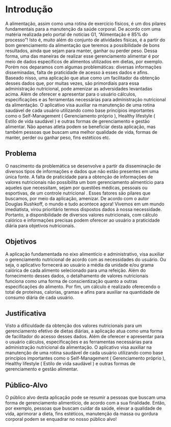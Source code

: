 # Introdução
A alimentação, assim como uma rotina de exercício físicos, é um dos pilares fundamentais para a manutenção da saúde corporal. De acordo com uma matéria realizada pelo portal de notícias G1, “Alimentação é 85% do processo”! Isto é, muito além do conjunto de atividades físicas, é a partir do bom gerenciamento da alimentação que teremos a possibilidade de bons resultados, ainda que sejam para manter, ganhar ou perder peso. Dessa forma, uma das maneiras de realizar esse gerenciamento alimentar é por meio de dados específicos de alimentos utilizados em dietas, por exemplo. Porém nos deparamos com algumas problemáticas: diversas informações disseminadas, falta de praticidade de acesso à esses dados e afins. Baseado nisso, uma aplicação que atue como um facilitador da obtenção desses dados que, por muitas vezes, são primordiais para essa administração nutricional, pode amenizar as adversidades levantadas acima. 
Além de oferecer e apresentar para o usuário cálculos, especificações e as ferramentas necessárias para administração nutricional da alimentação. O aplicativo visa auxiliar na manutenção de uma rotina saudável de cada usuário utilizando como base princípios importantes como o Self-Management ( Gerenciamento próprio ), Healthy lifestyle ( Estilo de vida saudável ) e outras formas de gerenciamento e gestão alimentar. Não apenas atleta podem se beneficiar desta aplicação, mas também pessoas que buscam uma melhor qualidade de vida, formas de manter, perder ou ganhar peso, fins estéticos etc. 


## Problema
O nascimento da problemática se desenvolve a partir da disseminação de diversos tipos de informações e dados que não estão presentes em uma única fonte. A falta de praticidade para a obtenção de informações de valores nutricionais não possibilita um bom gerenciamento alimentício para aqueles que necessitam, sejam por questões médicas, pessoais ou esportivas, de um controle nutricional . Esses fatores são pilares que buscamos, por meio da aplicação, amenizar. 
De acordo com o autor Douglas Rushkoff, o mundo e tudo acontece agora! Vivemos em um mundo imediatista, virou prioritário termos dispostos dados à nossa necessidade. Portanto, a disponibilidade de diversos valores nutricionais, com cálculo calórico e informações precisas podem oferecer ao usuário a praticidade diária para objetivos nutricionais.

## Objetivos
A aplicação fundamentada no eixo alimentício e administrativo, visa auxiliar o gerenciamento nutricional de acordo com as necessidades do usuário. Ou seja, o aplicativo fornecerá ao usuário a média da unidade e/ou grama calórica de cada alimento selecionado para uma refeição.
 Além do fornecimento desses dados, o detalhamento de valores nutricionais funciona como uma forma de conscientização quanto a outras especificações do alimento. Por fim, um cálculo é realizado oferecendo o total de proteínas, calorias, gramas e afins para auxiliar na quantidade de consumo diária de cada usuário. 

## Justificativa
Visto a dificuldade da obtenção dos valores nutricionais para um gerenciamento efetivo de dietas diárias, a aplicação atua como uma forma de facilitador do acesso desses dados. Além de oferecer e apresentar para o usuário cálculos, especificações e as ferramentas necessárias para administração nutricional da alimentação. O aplicativo visa auxiliar na manutenção de uma rotina saudável de cada usuário utilizando como base princípios importantes como o Self-Management ( Gerenciamento próprio ), Healthy lifestyle ( Estilo de vida saudável ) e outras formas de gerenciamento e gestão alimentar.

## Público-Alvo
O público alvo desta aplicação pode se resumir a pessoas que buscam uma forma de gerenciamento alimentício, de acordo com a sua finalidade. Então, por exemplo, pessoas que buscam cuidar da saúde, elevar a qualidade de vida, aprimorar a dieta, fins estéticos, manutenção da massa ou gordura corporal podem se enquadrar no nosso público alvo! 

